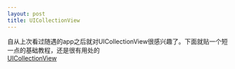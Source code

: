 ```yaml
---
layout: post
title: UICollectionView
---
```

自从上次看过随遇的app之后就对UICollectionView很感兴趣了。下面就贴一个短一点的基础教程，还是很有用处的<br>
<a href="http://www.jianshu.com/p/df431a702135">UICollectionView</a>



